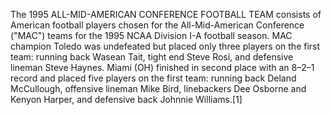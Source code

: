 The 1995 ALL-MID-AMERICAN CONFERENCE FOOTBALL TEAM consists of American football players chosen for the All-Mid-American Conference ("MAC") teams for the 1995 NCAA Division I-A football season. MAC champion Toledo was undefeated but placed only three players on the first team: running back Wasean Tait, tight end Steve Rosi, and defensive lineman Steve Haynes. Miami (OH) finished in second place with an 8–2–1 record and placed five players on the first team: running back Deland McCullough, offensive lineman Mike Bird, linebackers Dee Osborne and Kenyon Harper, and defensive back Johnnie Williams.[1]
